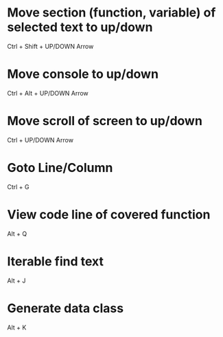 # Move section (function, variable) of selected text to up/down 

Ctrl + Shift + UP/DOWN Arrow

# Move console to up/down

Ctrl + Alt + UP/DOWN Arrow

# Move scroll of screen to up/down

Ctrl + UP/DOWN Arrow

# Goto Line/Column

Ctrl + G

# View code line of covered function 

Alt + Q

# Iterable find text 

Alt + J

# Generate data class

Alt + K
